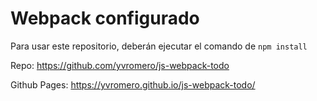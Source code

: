 # Webpack configurado

Para usar este repositorio, deberán ejecutar el comando de ```npm install```

Repo: https://github.com/yvromero/js-webpack-todo

Github Pages: https://yvromero.github.io/js-webpack-todo/
